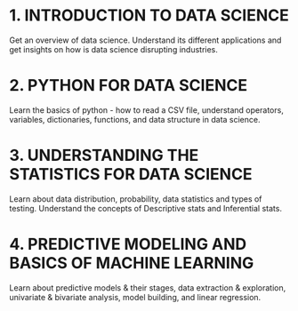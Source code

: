 # 1. INTRODUCTION TO DATA SCIENCE

Get an overview of data science. Understand its different applications and get insights on how is data science disrupting industries.

#  2. PYTHON FOR DATA SCIENCE

Learn the basics of python - how to read a CSV file, understand operators, variables, dictionaries, functions, and data structure in data science.

#  3. UNDERSTANDING THE STATISTICS FOR DATA SCIENCE

Learn about data distribution, probability, data statistics and types of testing. Understand the concepts of Descriptive stats and Inferential stats.

#  4. PREDICTIVE MODELING AND BASICS OF MACHINE LEARNING

Learn about predictive models & their stages, data extraction & exploration, univariate & bivariate analysis, model building, and linear regression.
